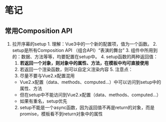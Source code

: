 # 笔记

## 常用Composition API
  1. 拉开序幕的setup
    1. 理解：Vue3中的一个新的配置项，值为一个函数。
    2. setup是所有Composition API （组合API）“表演的舞台”
    3. 组件中所用到的：数据、方法等等，均要配置在setup中。
    4. setup函数的两种返回值：
      1. **若返回一个对象，则对象中的属性、方法，在模板中均可直接使用**
      2. 若返回一个渲染函数，则可以自定义渲染内容
    5. 注意点：
      1. 尽量不要与Vue2.x配置混用
        - Vue2.x配置（data、methods、computed...）中可以访问到setup中的属性、方法
        - 但在setup中不能访问到Vue2.x配置（data、methods、computed...）
        - 如果有重名，setup优先
      2. setup不能是一个async函数，因为返回值不再是return的对象，而是promise，模板看不到return对象中的属性